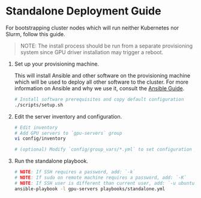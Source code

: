 Standalone Deployment Guide
===

For bootstrapping cluster nodes which will run neither Kubernetes nor Slurm, follow this guide.

> NOTE: The install process should be run from a separate provisioning system since GPU driver installation may trigger a reboot.

1. Set up your provisioning machine.

   This will install Ansible and other software on the provisioning machine which will be used to deploy all other software to the cluster. For more information on Ansible and why we use it, consult the [Ansible Guide](ANSIBLE.md).

   ```sh
   # Install software prerequisites and copy default configuration
   ./scripts/setup.sh
   ```

2. Edit the server inventory and configuration.

   ```sh
   # Edit inventory
   # Add GPU servers to `gpu-servers` group
   vi config/inventory

   # (optional) Modify `config/group_vars/*.yml` to set configuration parameters
   ```

3. Run the standalone playbook.

   ```sh
   # NOTE: If SSH requires a password, add: `-k`
   # NOTE: If sudo on remote machine requires a password, add: `-K`
   # NOTE: If SSH user is different than current user, add: `-u ubuntu`
   ansible-playbook -l gpu-servers playbooks/standalone.yml
   ```
